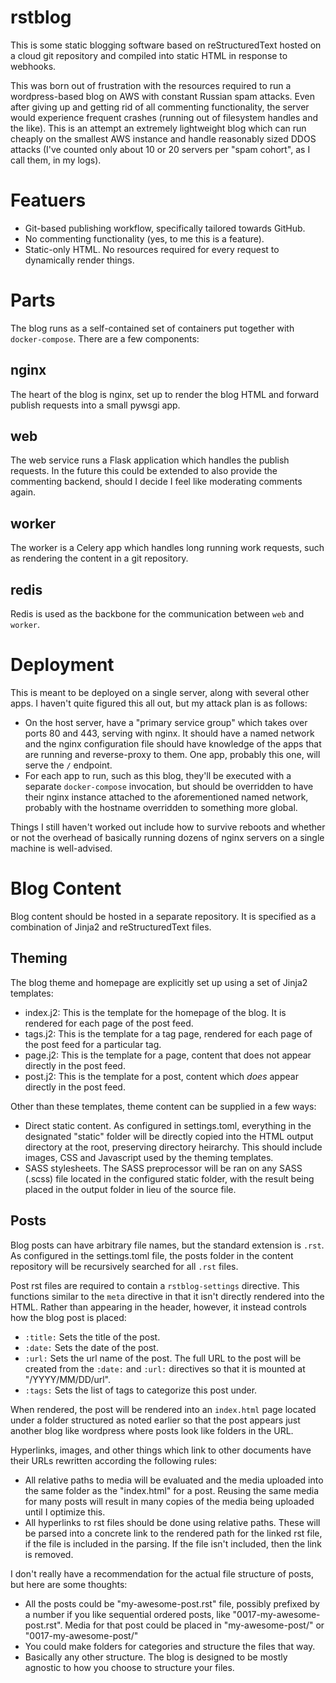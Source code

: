 # rstblog

This is some static blogging software based on reStructuredText hosted on a cloud git repository and compiled into
static HTML in response to webhooks.

This was born out of frustration with the resources required to run a wordpress-based blog on AWS with constant Russian
spam attacks. Even after giving up and getting rid of all commenting functionality, the server would experience frequent
crashes (running out of filesystem handles and the like). This is an attempt an extremely lightweight blog which can run
cheaply on the smallest AWS instance and handle reasonably sized DDOS attacks (I've counted only about 10 or 20 servers
per "spam cohort", as I call them, in my logs).

# Featuers

- Git-based publishing workflow, specifically tailored towards GitHub.
- No commenting functionality (yes, to me this is a feature).
- Static-only HTML. No resources required for every request to dynamically render things.

# Parts

The blog runs as a self-contained set of containers put together with `docker-compose`. There are a few components:

## nginx

The heart of the blog is nginx, set up to render the blog HTML and forward publish requests into a small pywsgi app.

## web

The web service runs a Flask application which handles the publish requests. In the future this could be extended to
also provide the commenting backend, should I decide I feel like moderating comments again.

## worker

The worker is a Celery app which handles long running work requests, such as rendering the content in a git repository.

## redis

Redis is used as the backbone for the communication between `web` and `worker`.

# Deployment

This is meant to be deployed on a single server, along with several other apps. I haven't quite figured this all out,
but my attack plan is as follows:

 - On the host server, have a "primary service group" which takes over ports 80 and 443, serving with nginx. It should
   have a named network and the nginx configuration file should have knowledge of the apps that are running and
reverse-proxy to them. One app, probably this one, will serve the `/` endpoint.
 - For each app to run, such as this blog, they'll be executed with a separate `docker-compose` invocation, but should
   be overridden to have their nginx instance attached to the aforementioned named network, probably with the hostname
overridden to something more global.

Things I still haven't worked out include how to survive reboots and whether or not the overhead of basically running
dozens of nginx servers on a single machine is well-advised.

# Blog Content

Blog content should be hosted in a separate repository. It is specified as a combination of Jinja2 and reStructuredText
files.

## Theming

The blog theme and homepage are explicitly set up using a set of Jinja2 templates:

 - index.j2: This is the template for the homepage of the blog. It is rendered for each page of the post feed.
 - tags.j2: This is the template for a tag page, rendered for each page of the post feed for a particular tag.
 - page.j2: This is the template for a page, content that does not appear directly in the post feed.
 - post.j2: This is the template for a post, content which *does* appear directly in the post feed.

Other than these templates, theme content can be supplied in a few ways:

 - Direct static content. As configured in settings.toml, everything in the designated "static" folder will be directly
   copied into the HTML output directory at the root, preserving directory heirarchy. This should include images, CSS and
Javascript used by the theming templates.
 - SASS stylesheets. The SASS preprocessor will be ran on any SASS (.scss) file located in the configured static folder,
   with the result being placed in the output folder in lieu of the source file.

## Posts

Blog posts can have arbitrary file names, but the standard extension is `.rst`. As configured in the settings.toml file,
the posts folder in the content repository will be recursively searched for all `.rst` files.

Post rst files are required to contain a `rstblog-settings` directive. This functions similar to the `meta` directive in
that it isn't directly rendered into the HTML. Rather than appearing in the header, however, it instead controls how the
blog post is placed:

 - `:title:` Sets the title of the post.
 - `:date:` Sets the date of the post.
 - `:url:` Sets the url name of the post. The full URL to the post will be created from the `:date:` and `:url:`
   directives so that it is mounted at "/YYYY/MM/DD/url".
 - `:tags:` Sets the list of tags to categorize this post under.

When rendered, the post will be rendered into an `index.html` page located under a folder structured as noted earlier so
that the post appears just another blog like wordpress where posts look like folders in the URL.

Hyperlinks, images, and other things which link to other documents have their URLs rewritten according the following
rules:
 - All relative paths to media will be evaluated and the media uploaded into the same folder as the "index.html" for a
   post. Reusing the same media for many posts will result in many copies of the media being uploaded until I optimize
this.
 - All hyperlinks to rst files should be done using relative paths. These will be parsed into a concrete link to the
   rendered path for the linked rst file, if the file is included in the parsing. If the file isn't included, then the
link is removed.

I don't really have a recommendation for the actual file structure of posts, but here are some thoughts:

 - All the posts could be "my-awesome-post.rst" file, possibly prefixed by a number if you like sequential ordered posts, like
   "0017-my-awesome-post.rst". Media for that post could be placed in "my-awesome-post/" or "0017-my-awesome-post/"
 - You could make folders for categories and structure the files that way.
 - Basically any other structure. The blog is designed to be mostly agnostic to how you choose to structure your files.


